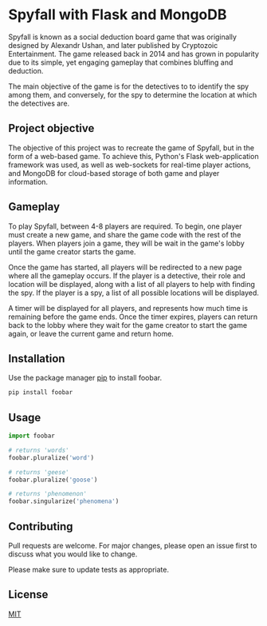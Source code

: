 # Spyfall with Flask and MongoDB

Spyfall is known as a social deduction board game that was originally designed by Alexandr Ushan, and later published by Cryptozoic Entertainment. The game released back in 2014 and has grown in popularity due to its simple, yet engaging gameplay that combines bluffing and deduction.

The main objective of the game is for the detectives to to identify the spy among them, and conversely, for the spy to determine the location at which the detectives are.

## Project objective

The objective of this project was to recreate the game of Spyfall, but in the form of a web-based game. To achieve this, Python's Flask web-application framework was used, as well as web-sockets for real-time player actions, and MongoDB for cloud-based storage of both game and player information.

## Gameplay

To play Spyfall, between 4-8 players are required. To begin, one player must create a new game, and share the game code with the rest of the players. When players join a game, they will be wait in the game's lobby until the game creator starts the game.

Once the game has started, all players will be redirected to a new page where all the gameplay occurs. If the player is a detective, their role and location will be displayed, along with a list of all players to help with finding the spy. 
If the player is a spy, a list of all possible locations will be displayed. 

A timer will be displayed for all players, and represents how much time is remaining before the game ends. Once the timer expires, players can return back to the lobby where they wait for the game creator to start the game again, or leave the current game and return home.

## Installation

Use the package manager [pip](https://pip.pypa.io/en/stable/) to install foobar.

```bash
pip install foobar
```

## Usage

```python
import foobar

# returns 'words'
foobar.pluralize('word')

# returns 'geese'
foobar.pluralize('goose')

# returns 'phenomenon'
foobar.singularize('phenomena')
```

## Contributing

Pull requests are welcome. For major changes, please open an issue first
to discuss what you would like to change.

Please make sure to update tests as appropriate.

## License

[MIT](https://choosealicense.com/licenses/mit/)
